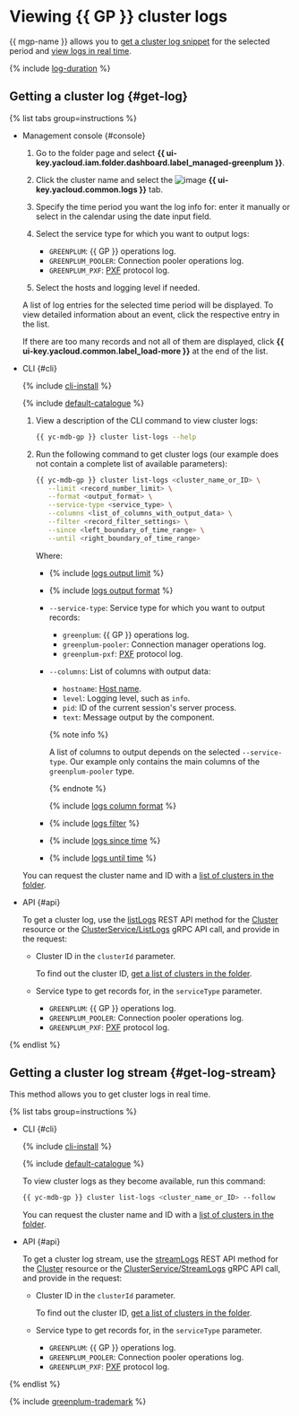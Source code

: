 # Viewing {{ GP }} cluster logs

{{ mgp-name }} allows you to [get a cluster log snippet](#get-log) for the selected period and [view logs in real time](#get-log-stream).

{% include [log-duration](../../_includes/mdb/log-duration.md) %}

## Getting a cluster log {#get-log}

{% list tabs group=instructions %}

- Management console {#console}

   1. Go to the folder page and select **{{ ui-key.yacloud.iam.folder.dashboard.label_managed-greenplum }}**.
   1. Click the cluster name and select the ![image](../../_assets/console-icons/receipt.svg) **{{ ui-key.yacloud.common.logs }}** tab.
   1. Specify the time period you want the log info for: enter it manually or select in the calendar using the date input field.
   1. Select the service type for which you want to output logs:

      * `GREENPLUM`: {{ GP }} operations log.
      * `GREENPLUM_POOLER`: Connection pooler operations log.
      * `GREENPLUM_PXF`: [PXF](../concepts/external-tables.md) protocol log.

   1. Select the hosts and logging level if needed.

   A list of log entries for the selected time period will be displayed. To view detailed information about an event, click the respective entry in the list.

   If there are too many records and not all of them are displayed, click **{{ ui-key.yacloud.common.label_load-more }}** at the end of the list.

- CLI {#cli}

   {% include [cli-install](../../_includes/cli-install.md) %}

   {% include [default-catalogue](../../_includes/default-catalogue.md) %}

   1. View a description of the CLI command to view cluster logs:

      ```bash
      {{ yc-mdb-gp }} cluster list-logs --help
      ```

   1. Run the following command to get cluster logs (our example does not contain a complete list of available parameters):

      ```bash
      {{ yc-mdb-gp }} cluster list-logs <cluster_name_or_ID> \
         --limit <record_number_limit> \
         --format <output_format> \
         --service-type <service_type> \
         --columns <list_of_columns_with_output_data> \
         --filter <record_filter_settings> \
         --since <left_boundary_of_time_range> \
         --until <right_boundary_of_time_range>
      ```

      Where:

      * {% include [logs output limit](../../_includes/cli/logs/limit.md) %}
      * {% include [logs output format](../../_includes/cli/logs/format.md) %}
      * `--service-type`: Service type for which you want to output records:
         * `greenplum`: {{ GP }} operations log.
         * `greenplum-pooler`: Connection manager operations log.
         * `greenplum-pxf`: [PXF](../concepts/external-tables.md) protocol log.
      * `--columns`: List of columns with output data:
         * `hostname`: [Host name](./hosts/cluster-hosts.md).
         * `level`: Logging level, such as `info`.
         * `pid`: ID of the current session's server process.
         * `text`: Message output by the component.

         {% note info %}

         A list of columns to output depends on the selected `--service-type`. Our example only contains the main columns of the `greenplum-pooler` type.

         {% endnote %}

         {% include [logs column format](../../_includes/cli/logs/column-format.md) %}

      * {% include [logs filter](../../_includes/cli/logs/filter.md) %}
      * {% include [logs since time](../../_includes/cli/logs/since.md) %}
      * {% include [logs until time](../../_includes/cli/logs/until.md) %}

   You can request the cluster name and ID with a [list of clusters in the folder](cluster-list.md#list-clusters).

- API {#api}

   To get a cluster log, use the [listLogs](../api-ref/Cluster/listLogs.md) REST API method for the [Cluster](../api-ref/Cluster/index.md) resource or the [ClusterService/ListLogs](../api-ref/grpc/cluster_service.md#ListLogs) gRPC API call, and provide in the request:

   * Cluster ID in the `clusterId` parameter.

      To find out the cluster ID, [get a list of clusters in the folder](cluster-list.md#list-clusters).

   * Service type to get records for, in the `serviceType` parameter.

      * `GREENPLUM`: {{ GP }} operations log.
      * `GREENPLUM_POOLER`: Connection pooler operations log.
      * `GREENPLUM_PXF`: [PXF](../concepts/external-tables.md) protocol log.

{% endlist %}

## Getting a cluster log stream {#get-log-stream}

This method allows you to get cluster logs in real time.

{% list tabs group=instructions %}

- CLI {#cli}

   {% include [cli-install](../../_includes/cli-install.md) %}

   {% include [default-catalogue](../../_includes/default-catalogue.md) %}

   To view cluster logs as they become available, run this command:

   ```bash
   {{ yc-mdb-gp }} cluster list-logs <cluster_name_or_ID> --follow
   ```

   You can request the cluster name and ID with a [list of clusters in the folder](cluster-list.md#list-clusters).

- API {#api}

   To get a cluster log stream, use the [streamLogs](../api-ref/Cluster/streamLogs.md) REST API method for the [Cluster](../api-ref/Cluster/index.md) resource or the [ClusterService/StreamLogs](../api-ref/grpc/cluster_service.md#StreamLogs) gRPC API call, and provide in the request:

   * Cluster ID in the `clusterId` parameter.

      To find out the cluster ID, [get a list of clusters in the folder](cluster-list.md#list-clusters).

   * Service type to get records for, in the `serviceType` parameter.

      * `GREENPLUM`: {{ GP }} operations log.
      * `GREENPLUM_POOLER`: Connection pooler operations log.
      * `GREENPLUM_PXF`: [PXF](../concepts/external-tables.md) protocol log.

{% endlist %}

{% include [greenplum-trademark](../../_includes/mdb/mgp/trademark.md) %}
